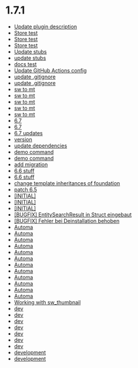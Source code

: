 # 1.7.1
- [Update plugin description](https://github.com/moori-net/MoorlCmsBrandSlider/commit/e57d3e0)
- [Store test](https://github.com/moori-net/MoorlCmsBrandSlider/commit/00b4457)
- [Store test](https://github.com/moori-net/MoorlCmsBrandSlider/commit/f4d5774)
- [Store test](https://github.com/moori-net/MoorlCmsBrandSlider/commit/357dec0)
- [Update stubs](https://github.com/moori-net/MoorlCmsBrandSlider/commit/86b0d0f)
- [update stubs](https://github.com/moori-net/MoorlCmsBrandSlider/commit/15002ed)
- [docs test](https://github.com/moori-net/MoorlCmsBrandSlider/commit/c151f00)
- [Update GitHub Actions config](https://github.com/moori-net/MoorlCmsBrandSlider/commit/939ffeb)
- [update .gitignore](https://github.com/moori-net/MoorlCmsBrandSlider/commit/f2b87e9)
- [update .gitignore](https://github.com/moori-net/MoorlCmsBrandSlider/commit/0c0c995)
- [sw to mt](https://github.com/moori-net/MoorlCmsBrandSlider/commit/19dfd0b)
- [sw to mt](https://github.com/moori-net/MoorlCmsBrandSlider/commit/ac30ced)
- [sw to mt](https://github.com/moori-net/MoorlCmsBrandSlider/commit/2383f11)
- [sw to mt](https://github.com/moori-net/MoorlCmsBrandSlider/commit/a28c970)
- [sw to mt](https://github.com/moori-net/MoorlCmsBrandSlider/commit/f5807fc)
- [6.7](https://github.com/moori-net/MoorlCmsBrandSlider/commit/9271520)
- [6.7](https://github.com/moori-net/MoorlCmsBrandSlider/commit/aee4427)
- [6.7 updates](https://github.com/moori-net/MoorlCmsBrandSlider/commit/fda1c81)
- [version](https://github.com/moori-net/MoorlCmsBrandSlider/commit/4aa72c5)
- [update dependencies](https://github.com/moori-net/MoorlCmsBrandSlider/commit/b51933b)
- [demo command](https://github.com/moori-net/MoorlCmsBrandSlider/commit/c6462a7)
- [demo command](https://github.com/moori-net/MoorlCmsBrandSlider/commit/3de59e9)
- [add migration](https://github.com/moori-net/MoorlCmsBrandSlider/commit/05517e1)
- [6.6 stuff](https://github.com/moori-net/MoorlCmsBrandSlider/commit/debf925)
- [6.6 stuff](https://github.com/moori-net/MoorlCmsBrandSlider/commit/9e0b348)
- [change template inheritances of foundation](https://github.com/moori-net/MoorlCmsBrandSlider/commit/0589054)
- [patch 6.5](https://github.com/moori-net/MoorlCmsBrandSlider/commit/7f397e5)
- [[INITIAL]](https://github.com/moori-net/MoorlCmsBrandSlider/commit/85371b5)
- [[INITIAL]](https://github.com/moori-net/MoorlCmsBrandSlider/commit/369d0fc)
- [[INITIAL]](https://github.com/moori-net/MoorlCmsBrandSlider/commit/a3fe709)
- [[BUGFIX] EntitySearchResult in Struct eingebaut](https://github.com/moori-net/MoorlCmsBrandSlider/commit/d3d54eb)
- [[BUGFIX] Fehler bei Deinstallation behoben](https://github.com/moori-net/MoorlCmsBrandSlider/commit/97518be)
- [Automa](https://github.com/moori-net/MoorlCmsBrandSlider/commit/9fe7a65)
- [Automa](https://github.com/moori-net/MoorlCmsBrandSlider/commit/04e5a99)
- [Automa](https://github.com/moori-net/MoorlCmsBrandSlider/commit/6afdda3)
- [Automa](https://github.com/moori-net/MoorlCmsBrandSlider/commit/aeef20a)
- [Automa](https://github.com/moori-net/MoorlCmsBrandSlider/commit/f422e75)
- [Automa](https://github.com/moori-net/MoorlCmsBrandSlider/commit/bb281f5)
- [Automa](https://github.com/moori-net/MoorlCmsBrandSlider/commit/84dbb88)
- [Automa](https://github.com/moori-net/MoorlCmsBrandSlider/commit/20942b9)
- [Automa](https://github.com/moori-net/MoorlCmsBrandSlider/commit/3291585)
- [Automa](https://github.com/moori-net/MoorlCmsBrandSlider/commit/5e03f38)
- [Automa](https://github.com/moori-net/MoorlCmsBrandSlider/commit/f28a8b7)
- [Automa](https://github.com/moori-net/MoorlCmsBrandSlider/commit/36aa59f)
- [Working with sw_thumbnail](https://github.com/moori-net/MoorlCmsBrandSlider/commit/d9a9866)
- [dev](https://github.com/moori-net/MoorlCmsBrandSlider/commit/25a0925)
- [dev](https://github.com/moori-net/MoorlCmsBrandSlider/commit/24402eb)
- [dev](https://github.com/moori-net/MoorlCmsBrandSlider/commit/3717d9c)
- [dev](https://github.com/moori-net/MoorlCmsBrandSlider/commit/ffe1d6d)
- [dev](https://github.com/moori-net/MoorlCmsBrandSlider/commit/b14fa8b)
- [dev](https://github.com/moori-net/MoorlCmsBrandSlider/commit/548c588)
- [dev](https://github.com/moori-net/MoorlCmsBrandSlider/commit/8c56d5b)
- [development](https://github.com/moori-net/MoorlCmsBrandSlider/commit/5100236)
- [development](https://github.com/moori-net/MoorlCmsBrandSlider/commit/1a76987)